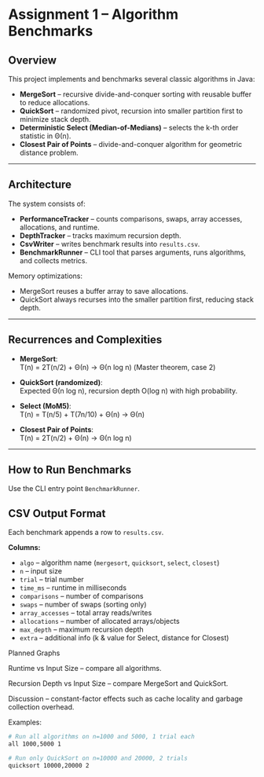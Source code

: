 # Assignment 1 – Algorithm Benchmarks

## Overview
This project implements and benchmarks several classic algorithms in Java:

- **MergeSort** – recursive divide-and-conquer sorting with reusable buffer to reduce allocations.
- **QuickSort** – randomized pivot, recursion into smaller partition first to minimize stack depth.
- **Deterministic Select (Median-of-Medians)** – selects the k-th order statistic in Θ(n).
- **Closest Pair of Points** – divide-and-conquer algorithm for geometric distance problem.

---

##  Architecture
The system consists of:
- **PerformanceTracker** – counts comparisons, swaps, array accesses, allocations, and runtime.
- **DepthTracker** – tracks maximum recursion depth.
- **CsvWriter** – writes benchmark results into `results.csv`.
- **BenchmarkRunner** – CLI tool that parses arguments, runs algorithms, and collects metrics.

Memory optimizations:
- MergeSort reuses a buffer array to save allocations.
- QuickSort always recurses into the smaller partition first, reducing stack depth.

---

##  Recurrences and Complexities
- **MergeSort**:  
  T(n) = 2T(n/2) + Θ(n) → Θ(n log n) (Master theorem, case 2)

- **QuickSort (randomized)**:  
  Expected Θ(n log n), recursion depth O(log n) with high probability.

- **Select (MoM5)**:  
  T(n) = T(n/5) + T(7n/10) + Θ(n) → Θ(n)

- **Closest Pair of Points**:  
  T(n) = 2T(n/2) + Θ(n) → Θ(n log n)

---

## How to Run Benchmarks
Use the CLI entry point `BenchmarkRunner`.
## CSV Output Format
Each benchmark appends a row to `results.csv`.

**Columns:**
- `algo` – algorithm name (`mergesort`, `quicksort`, `select`, `closest`)
- `n` – input size
- `trial` – trial number
- `time_ms` – runtime in milliseconds
- `comparisons` – number of comparisons
- `swaps` – number of swaps (sorting only)
- `array_accesses` – total array reads/writes
- `allocations` – number of allocated arrays/objects
- `max_depth` – maximum recursion depth
- `extra` – additional info (k & value for Select, distance for Closest)

Planned Graphs

Runtime vs Input Size – compare all algorithms.

Recursion Depth vs Input Size – compare MergeSort and QuickSort.

Discussion – constant-factor effects such as cache locality and garbage collection overhead.

Examples:
```bash
# Run all algorithms on n=1000 and 5000, 1 trial each
all 1000,5000 1

# Run only QuickSort on n=10000 and 20000, 2 trials
quicksort 10000,20000 2

